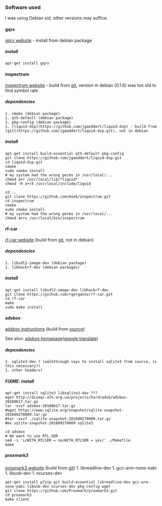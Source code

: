 ### Software used

I was using Debian sid, other versions may suffice.

#### gqrx
[gqrx website](https://gqrx.dk) - install from debian package
##### install
```
apt-get install gqrx
```

#### inspectrum
[inspectrum website](https://github.com/miek/inspectrum) - build from [git](https://github.com/miek/inspectrum.git), version in debian (0.1.6) was too old to find symbol rate
##### dependencies
    1. cmake (debian package)
    1. qt5-default (debian package)
    1. pkg-config (debian package)
    1. [liquid-dsp](https://github.com/jgaeddert/liquid-dsp) - build from [git](https://github.com/jgaeddert/liquid-dsp.git), not in debian
##### install
```
apt-get install build-essential qt5-default pkg-config
git clone https://github.com/jgaeddert/liquid-dsp.git
cd liquid-dsp.git
cmake
sudo cmake install
# my system had the wrong perms in /usr/local/...
chmod a+r /usr/local/lib/*liquid*
chmod -R a+rX /usr/local/include/liquid

cd ..
git clone https://github.com/miek/inspectrum.git
cd inspectrum
cmake
sudo cmake install
# my system had the wrong perms in /usr/local/...
chmod a+rx /usr/local/bin/inspectrum

```

#### rf-car
[rf-car website](https://github.com/rgerganov/rf-car) (build from [git](https://github.com/rgerganov/rf-car.git), not in debian)
##### dependencies
    1. libsdl2-image-dev (debian package)
    1. libhackrf-dev (debian packages)
##### install
```
apt-get install libsdl2-image-dev libhackrf-dev
git clone https://github.com/rgerganov/rf-car.git
cd rf-car
make
sudo make install
```

#### adsbox
[adsbox instructions](http://www.rtl-sdr.com/adsbox-new-ads-b-decoding-software-for-linux/) (build from [source](http://diseqc.alh.org.ua/projects/hard/adsb/adsbox-20160617.tar.gz))

See also: [adsbox homepage](http://diseqc.alh.org.ua/projects/hard/adsb/index.html)([google translate](https://translate.google.com/translate?hl=en&sl=auto&tl=en&u=http%3A%2F%2Fdiseqc.alh.org.ua%2Fprojects%2Fhard%2Fadsb%2Findex.html))

##### dependencies
    1. sqlite3-dev ? (walkthrough says to install sqlite3 from source, is this necessary?)
    1. other headers?

##### FIXME: install
```
apt-get install sqlite3 libsqlite3-dev ???
wget http://diseqc.alh.org.ua/projects/hard/adsb/adsbox-20160617.tar.gz
tar -xvzf adsbox-20160617.tar.gz
#wget https://www.sqlite.org/snapshot/sqlite-snapshot-201609270009.tar.gz
#tar -xvzf ./sqlite-snapshot-201609270009.tar.gz
#mv sqlite-snapshot-201609270009 sqlite3

cd adsbox
# We want to use RTL-SDR
sed -i 's/WITH_RTLSDR = no/WITH_RTLSDR = yes/' ./Makefile
make
```

##### proxmark3
[proxmark3 website](https://github.com/Proxmark/proxmark3) (build from [git](https://github.com/Proxmark/proxmark3.git))
    1. libreadline-dev
    1. gcc-arm-none-eabi
    1. libusb-dev
    1. ncurses-dev

```
apt-get install p7zip git build-essential libreadline-dev gcc-arm-none-eabi libusb-dev ncurses-dev pkg-config wget
git clone https://github.com/Proxmark/proxmark3.git
cd proxmark3
make client
```

